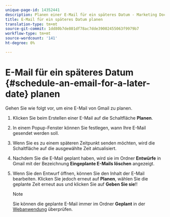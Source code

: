 ```yaml
---
unique-page-id: 14352441
description: Planen einer E-Mail für ein späteres Datum - Marketing Docs - Produktdokumentation
title: E-Mail für ein späteres Datum planen
translation-type: tm+mt
source-git-commit: 1dd80b7de801df78ac7dde39002455063f9979b7
workflow-type: tm+mt
source-wordcount: '141'
ht-degree: 0%

---
```



# E-Mail für ein späteres Datum {#schedule-an-email-for-a-later-date} planen

Gehen Sie wie folgt vor, um eine E-Mail von Gmail zu planen.

1. Klicken Sie beim Erstellen einer E-Mail auf die Schaltfläche **Planen**.

1. In einem Popup-Fenster können Sie festlegen, wann Ihre E-Mail gesendet werden soll.

1. Wenn Sie es zu einem späteren Zeitpunkt senden möchten, wird die Schaltfläche auf die ausgewählte Zeit aktualisiert.

1. Nachdem Sie die E-Mail geplant haben, wird sie im Ordner **Entwürfe** in Gmail mit der Bezeichnung **Eingeplante E-Mails löschen** angezeigt.

1. Wenn Sie den Entwurf öffnen, können Sie den Inhalt der E-Mail bearbeiten. Klicken Sie jedoch erneut auf **Planen**, wählen Sie die geplante Zeit erneut aus und klicken Sie auf **Geben Sie sie**!!

   >[!NOTE]
   >
   >Sie können die geplante E-Mail immer im Ordner **Geplant** in der [Webanwendung](https://toutapp.com/login) überprüfen.
